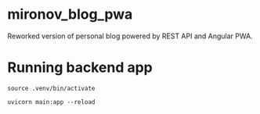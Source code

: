 # mironov_blog_pwa

Reworked version of personal blog powered by REST API and Angular PWA.

# Running backend app

`source .venv/bin/activate`

`uvicorn main:app --reload`
